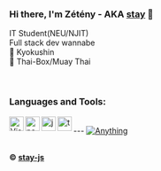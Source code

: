 ### Hi there, I'm Zétény - AKA [stay](https://stayy.xyz/) 👋
IT Student(NEU/NJIT)
<br />
Full stack dev wannabe
<br />
🥋 Kyokushin
<br />
🥊 Thai-Box/Muay Thai

<br />

### Languages and Tools:

<img align="left" alt="Visual Studio Code" width="26px" src="https://i.imgur.com/LwSdAlE.png" />
<img align="left" alt="node.js" width="26px" src="https://i.imgur.com/tYLFZBh.png" /> 
<img align="left" alt="js" width="26px" src="https://i.imgur.com/3u1wzwE.png" />
<img align="left" alt="ts" width="26px" src="https://i.imgur.com/vSgFULR.png" />

<br />
---

<a href="https://top.gg/bot/796973403307376671">
    <img src="https://top.gg/api/widget/796973403307376671.svg" alt="Anything" />
</a>

<br />
<br />




**© [stay-js](https://github.com/stay-js)**
